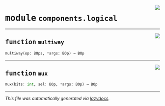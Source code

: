 <!-- markdownlint-disable -->

<a href="../snakehdl/components/logical.py#L0"><img align="right" style="float:right;" src="https://img.shields.io/badge/-source-cccccc?style=flat-square"></a>

# <kbd>module</kbd> `components.logical`





---

<a href="../snakehdl/components/logical.py#L12"><img align="right" style="float:right;" src="https://img.shields.io/badge/-source-cccccc?style=flat-square"></a>

## <kbd>function</kbd> `multiway`

```python
multiway(op: BOps, *args: BOp) → BOp
```






---

<a href="../snakehdl/components/logical.py#L32"><img align="right" style="float:right;" src="https://img.shields.io/badge/-source-cccccc?style=flat-square"></a>

## <kbd>function</kbd> `mux`

```python
mux(bits: int, sel: BOp, *args: BOp) → BOp
```








---

_This file was automatically generated via [lazydocs](https://github.com/ml-tooling/lazydocs)._
